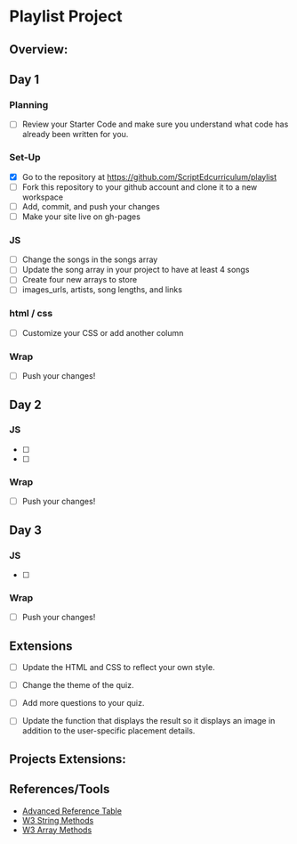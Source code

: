 # Playlist Project

## Overview: 

## Day 1
### Planning
- [ ] Review your Starter Code and make sure you understand what code has already been written for you.
### Set-Up
- [x] Go to the repository at https://github.com/ScriptEdcurriculum/playlist
- [ ] Fork this repository to your github account and clone it to a new workspace
- [ ] Add, commit, and push your changes
- [ ] Make your site live on gh-pages

### JS
- [ ] Change the songs in the songs array
- [ ] Update the song array in your project to have at least 4 songs
- [ ] Create four new arrays to store
- [ ] images_urls, artists, song lengths, and links
### html / css
- [ ] Customize your CSS or add another column

### Wrap
- [ ] Push your changes!

## Day 2
### JS
- [ ] 
- [ ] 
### Wrap
- [ ] Push your changes!


## Day 3
### JS
- [ ] 
### Wrap
- [ ] Push your changes!

## Extensions
- [ ] Update the HTML and CSS to reflect your own style.
- [ ] Change the theme of the quiz.
- [ ] Add more questions to your quiz.
- [ ] Update the function that displays the result so it displays an image in addition to the user-specific placement details.


## Projects Extensions:

## References/Tools
* [Advanced Reference Table]()
* [W3 String Methods](https://www.w3schools.com/js/js_string_methods.asp)
* [W3 Array Methods](https://www.w3schools.com/js/js_array_methods.asp)
